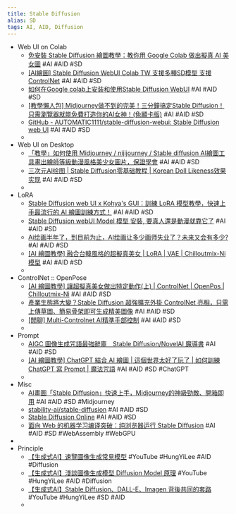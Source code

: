 ```yaml
---
title: Stable Diffusion
alias: SD
tags: AI, AID, Diffusion
---
```


- Web UI on Colab
	- [免安裝 Stable Diffusion 繪圖教學：教你用 Google Colab 做出擬真 AI 美女圖](https://applealmond.com/posts/178039) #AI #AID #SD
	- [[AI繪圖] Stable Diffusion WebUI Colab TW 支援多種SD模型 支援ControlNet](https://home.gamer.com.tw/artwork.php?sn=5664550) #AI #AID #SD
	- [如何在Google colab上安装和使用Stable Diffusion WebUI](https://www.youtube.com/watch?v=nwyxpTOmcJ4)  #AI #AID #SD
	- [[教學懶人包] Midjourney做不到的完美！三分鐘搞定Stable Diffusion！只需瀏覽器就能免費打造你的AI女神！(免顯卡版)](https://www.youtube.com/watch?v=jR6vLdzECDw) #AI #AID #SD
	- [GitHub - AUTOMATIC1111/stable-diffusion-webui: Stable Diffusion web UI](https://github.com/AUTOMATIC1111/stable-diffusion-webui) #AI #AID #SD
	-
- Web UI on Desktop
	- [「教學」如何使用 Midjourney / nijijourney / Stable diffusion AI繪圖工具畫出繪師等級動漫風格美少女圖片，保證學會](https://www.youtube.com/watch?v=c5xeERCwHgM) #AI #AID #SD
	- [三次元AI绘图 | Stable Diffusion零基础教程 | Korean Doll Likeness效果实现](https://zhuanlan.zhihu.com/p/609079652) #AI #AID #SD
	-
- LoRA
	- [Stable Diffusion web UI x Kohya's GUI：訓練 LoRA 模型教學，快速上手最流行的 AI 繪圖訓練方式！](https://mnya.tw/cc/word/1940.html) #AI #AID #SD
	- [Stable Diffusion webUI Model 模型 安裝, 要真人還是動漫就靠它了](https://www.coolaler.com/index/stable-diffusion-webui-model-模型安裝-要真人還是動漫就靠它了) #AI #AID #SD
	- [Ai绘画半年了，到目前为止，AI绘画让多少画师失业了？未来又会有多少?](https://www.zhihu.com/question/583294094) #AI #AID #SD
	- [[AI 繪圖教學] 融合台韓風格的超擬真美女 | LoRA  | VAE | Chilloutmix-Ni 模型](https://www.youtube.com/watch?v=HaXb3R2VHP8) #AI #AID #SD
	-
- ControlNet :: OpenPose
	- [[AI 繪圖教學] 讓超擬真美女做出特定動作(上) | ControlNet  | OpenPos | Chilloutmix-Ni](https://www.youtube.com/watch?v=C7IT8hP50P4) #AI #AID #SD
	- [產業生態將大變？Stable Diffusion 超強擴充外掛 ControlNet 亮相，只需上傳草圖、簡易骨架即可生成精美圖像](https://www.incgmedia.com/new-release/stable-diffusion-addon-controlnet) #AI #AID #SD
	- [[閒聊] Multi-Controlnet AI精準手部控制](https://www.ptt.cc/bbs/C_Chat/M.1677484755.A.7B8.html) #AI #AID #SD
	-
- Prompt
	- [AIGC 圖像生成咒語最強辭庫　Stable Diffusion/NovelAI 魔導書](https://www.pcmarket.com.hk/stable-diffusion-novelai-nai-prompt-cookbooks/) #AI #AID #SD
	- [[AI 繪圖教學] ChatGPT 結合 AI 繪圖 | 這個世界太好了玩了 | 如何訓練 ChatGPT 寫 Prompt | 魔法咒語](https://www.youtube.com/watch?v=B0X54ilrOsQ) #AI #AID #SD #ChatGPT
	-
- Misc
	- [AI畫圖「Stable Diffusion」快速上手，Midjourney的神級勁敵、開箱即用](https://www.techbang.com/posts/99486-stable-diffusion-goes-live-for-free) #AI #AID #SD #Midjourney
	- [stability-ai/stable-diffusion](https://replicate.com/stability-ai/stable-diffusion) #AI #AID #SD
	- [Stable Diffusion Online](https://stablediffusionweb.com/#demo) #AI #AID #SD
	- [面向 Web 的机器学习编译突破：纯浏览器运行 Stable Diffusion](https://zhuanlan.zhihu.com/p/612517660) #AI #AID #SD #WebAssembly #WebGPU
-
- Principle
	- [【生成式AI】速覽圖像生成常見模型](https://www.youtube.com/watch?v=z83Edfvgd9g) #YouTube #HungYiLee #AID #Diffusion
	- [【生成式AI】淺談圖像生成模型 Diffusion Model 原理](https://www.youtube.com/watch?v=azBugJzmz-o) #YouTube #HungYiLee #AID #Diffusion
	- [【生成式AI】Stable Diffusion、DALL-E、Imagen 背後共同的套路](https://www.youtube.com/watch?v=JbfcAaBT66U) #YouTube #HungYiLee #SD #AID
	-